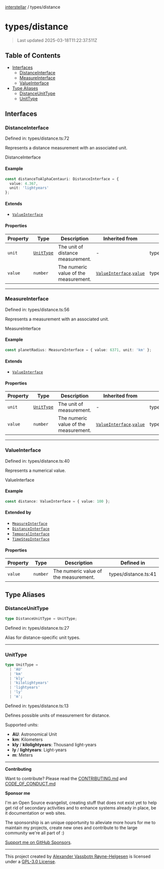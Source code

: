 [interstellar](../README.md) / types/distance

# types/distance

> Last updated 2025-03-18T11:22:37.511Z

## Table of Contents

- [Interfaces](#interfaces)
  - [DistanceInterface](#distanceinterface)
  - [MeasureInterface](#measureinterface)
  - [ValueInterface](#valueinterface)
- [Type Aliases](#type-aliases)
  - [DistanceUnitType](#distanceunittype)
  - [UnitType](#unittype)

## Interfaces

### DistanceInterface

Defined in: types/distance.ts:72

Represents a distance measurement with an associated unit.

DistanceInterface

#### Example

```ts
const distanceToAlphaCentauri: DistanceInterface = {
  value: 4.367,
  unit: 'lightyears'
};
```

#### Extends

- [`ValueInterface`](distance.md#valueinterface)

#### Properties

| Property                 | Type                               | Description                           | Inherited from                                                                | Defined in           |
| ------------------------ | ---------------------------------- | ------------------------------------- | ----------------------------------------------------------------------------- | -------------------- |
| <a id="unit" /> `unit`   | [`UnitType`](distance.md#unittype) | The unit of distance measurement.     | -                                                                             | types/distance.ts:73 |
| <a id="value" /> `value` | `number`                           | The numeric value of the measurement. | [`ValueInterface`](distance.md#valueinterface).[`value`](distance.md#value-2) | types/distance.ts:41 |

---

### MeasureInterface

Defined in: types/distance.ts:56

Represents a measurement with an associated unit.

MeasureInterface

#### Example

```ts
const planetRadius: MeasureInterface = { value: 6371, unit: 'km' };
```

#### Extends

- [`ValueInterface`](distance.md#valueinterface)

#### Properties

| Property                   | Type                               | Description                           | Inherited from                                                                | Defined in           |
| -------------------------- | ---------------------------------- | ------------------------------------- | ----------------------------------------------------------------------------- | -------------------- |
| <a id="unit-1" /> `unit`   | [`UnitType`](distance.md#unittype) | The unit of measurement.              | -                                                                             | types/distance.ts:57 |
| <a id="value-1" /> `value` | `number`                           | The numeric value of the measurement. | [`ValueInterface`](distance.md#valueinterface).[`value`](distance.md#value-2) | types/distance.ts:41 |

---

### ValueInterface

Defined in: types/distance.ts:40

Represents a numerical value.

ValueInterface

#### Example

```ts
const distance: ValueInterface = { value: 100 };
```

#### Extended by

- [`MeasureInterface`](distance.md#measureinterface)
- [`DistanceInterface`](distance.md#distanceinterface)
- [`TemporalInterface`](temporal.md#temporalinterface)
- [`TimeStepInterface`](temporal.md#timestepinterface)

#### Properties

| Property                   | Type     | Description                           | Defined in           |
| -------------------------- | -------- | ------------------------------------- | -------------------- |
| <a id="value-2" /> `value` | `number` | The numeric value of the measurement. | types/distance.ts:41 |

## Type Aliases

### DistanceUnitType

```ts
type DistanceUnitType = UnitType;
```

Defined in: types/distance.ts:27

Alias for distance-specific unit types.

---

### UnitType

```ts
type UnitType =
  | 'AU'
  | 'km'
  | 'kly'
  | 'kilolightyears'
  | 'lightyears'
  | 'ly'
  | 'm';
```

Defined in: types/distance.ts:13

Defines possible units of measurement for distance.

Supported units:

- **AU**: Astronomical Unit
- **km**: Kilometers
- **kly** / **kilolightyears**: Thousand light-years
- **ly** / **lightyears**: Light-years
- **m**: Meters

---

**Contributing**

Want to contribute? Please read the
[CONTRIBUTING.md](https://github.com/phun-ky/interstellar/blob/main/CONTRIBUTING.md)
and
[CODE_OF_CONDUCT.md](https://github.com/phun-ky/interstellar/blob/main/CODE_OF_CONDUCT.md)

**Sponsor me**

I'm an Open Source evangelist, creating stuff that does not exist yet to help
get rid of secondary activities and to enhance systems already in place, be it
documentation or web sites.

The sponsorship is an unique opportunity to alleviate more hours for me to
maintain my projects, create new ones and contribute to the large community
we're all part of :)

[Support me on GitHub Sponsors](https://github.com/sponsors/phun-ky).

---

This project created by [Alexander Vassbotn Røyne-Helgesen](http://phun-ky.net)
is licensed under a [GPL-3.0
License](https://choosealicense.com/licenses/gpl-3.0/).
